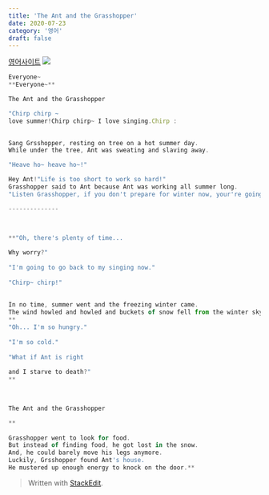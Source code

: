 ```yaml
---
title: 'The Ant and the Grasshopper'
date: 2020-07-23
category: '영어'
draft: false
---
```

[영어사이트](http://blog.naver.com/PostView.nhn?blogId=leane55&logNo=221070278253)
![](https://i.ibb.co/PcCLtNZ/Screen-Shot-2020-07-16-at-8-43-07-PM.png)
```js
Everyone~
**Everyone~**  

The Ant and the Grasshopper

"Chirp chirp ~  
love summer!Chirp chirp~ I love singing.Chirp :

  
Sang Grsshopper, resting on tree on a hot summer day.  
While under the tree, Ant was sweating and slaving away.  

"Heave ho~ heave ho~!"

Hey Ant!"Life is too short to work so hard!"  
Grasshopper said to Ant because Ant was working all summer long.  
"Listen Grasshopper, if you don't prepare for winter now, your're going to starve! Heave ho~!"  

--------------

  

**"Oh, there's plenty of time...  
  
Why worry?"  
  
"I'm going to go back to my singing now."  
  
"Chirp~ chirp!"  
  
  
In no time, summer went and the freezing winter came.  
The wind howled and howled and buckets of snow fell from the winter sky.**  
**  
"Oh... I'm so hungry."  
  
"I'm so cold."  
  
"What if Ant is right  
  
and I starve to death?"  
**

  

The Ant and the Grasshopper

**  
  
Grasshopper went to look for food.  
But instead of finding food, he got lost in the snow.  
And, he could barely move his legs anymore.  
Luckily, Grsshopper found Ant's house.  
He mustered up enough energy to knock on the door.**

```

> Written with [StackEdit](https://stackedit.io/).
<!--stackedit_data:
eyJoaXN0b3J5IjpbMzcwMjg0NTIyLDE0NTM2MjUwMzEsLTE5Nj
cwODExNTAsLTc5ODYzNTM4NywtMTk2NDE2MTEwXX0=
-->